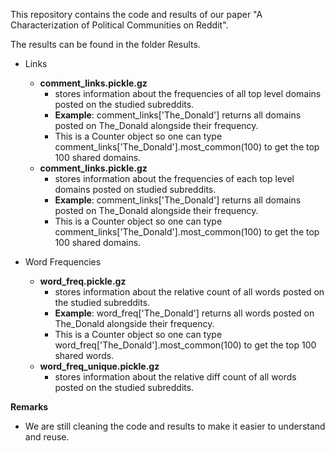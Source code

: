 This repository contains the code and results of our paper "A Characterization of Political Communities on Reddit".

The results can be found in the folder Results. 

- Links
  * **comment_links.pickle.gz** 
    + stores information about the frequencies of all top level domains posted on the studied subreddits.  
    + **Example**: comment_links['The_Donald'] returns all domains posted on The_Donald alongside their frequency. 
    + This is a Counter object so one can type comment_links['The_Donald'].most_common(100) to get the top 100 shared domains. 
  * **comment_links.pickle.gz** 
    + stores information about the frequencies of each top level domains posted on studied subreddits.  
    + **Example**: comment_links['The_Donald'] returns all domains posted on The_Donald alongside their frequency. 
    + This is a Counter object so one can type comment_links['The_Donald'].most_common(100) to get the top 100 shared domains. 
  
- Word Frequencies
  * **word_freq.pickle.gz** 
     + stores information about the relative count of all words posted on the studied subreddits.  
     + **Example**: word_freq['The_Donald'] returns all words posted on The_Donald alongside their frequency. 
     + This is a Counter object so one can type word_freq['The_Donald'].most_common(100) to get the top 100 shared words. 
   * **word_freq_unique.pickle.gz** 
     + stores information about the relative diff count of all words posted on the studied subreddits.  

**Remarks** 
- We are still cleaning the code and results to make it easier to understand and reuse. 
